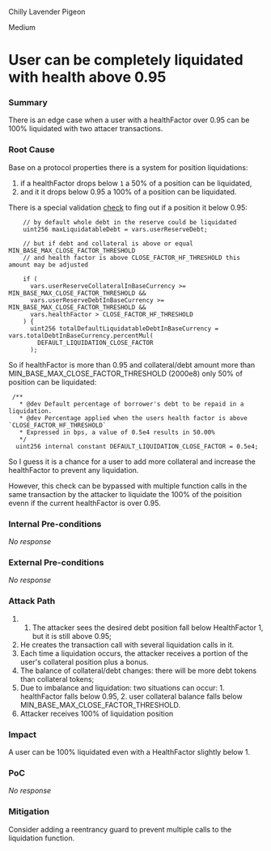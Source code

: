 Chilly Lavender Pigeon

Medium

# User can be completely liquidated with health above 0.95

### Summary

There is an edge case when a user with a healthFactor over 0.95 can be 100% liquidated with two attacer transactions. 

### Root Cause

Base on a protocol properties there is a system for position liquidations: 

1. if a healthFactor drops below `1` a 50% of a position can be liquidated, 
2. and it it drops below 0.95 a 100% of a position can be liquidated.

There is a special validation [check](https://github.com/sherlock-audit/2025-01-aave-v3-3/blob/main/aave-v3-origin/src/contracts/protocol/libraries/logic/LiquidationLogic.sol#L283) to fing out if a position it below 0.95:

```solidity
    // by default whole debt in the reserve could be liquidated
    uint256 maxLiquidatableDebt = vars.userReserveDebt;

    // but if debt and collateral is above or equal MIN_BASE_MAX_CLOSE_FACTOR_THRESHOLD
    // and health factor is above CLOSE_FACTOR_HF_THRESHOLD this amount may be adjusted

    if (
      vars.userReserveCollateralInBaseCurrency >= MIN_BASE_MAX_CLOSE_FACTOR_THRESHOLD &&
      vars.userReserveDebtInBaseCurrency >= MIN_BASE_MAX_CLOSE_FACTOR_THRESHOLD &&
      vars.healthFactor > CLOSE_FACTOR_HF_THRESHOLD
    ) {
      uint256 totalDefaultLiquidatableDebtInBaseCurrency = vars.totalDebtInBaseCurrency.percentMul(
        DEFAULT_LIQUIDATION_CLOSE_FACTOR
      );
```

So if healthFactor is more than 0.95 and collateral/debt amount more than MIN_BASE_MAX_CLOSE_FACTOR_THRESHOLD (2000e8) only 50% of position can be liquidated:

```solidity
 /**
   * @dev Default percentage of borrower's debt to be repaid in a liquidation.
   * @dev Percentage applied when the users health factor is above `CLOSE_FACTOR_HF_THRESHOLD`
   * Expressed in bps, a value of 0.5e4 results in 50.00%
   */
  uint256 internal constant DEFAULT_LIQUIDATION_CLOSE_FACTOR = 0.5e4;
```

So I guess it is a chance for a user to add more collateral and increase the healthFactor to prevent any liquidation. 

However, this check can be bypassed with multiple function calls in the same transaction by the attacker to liquidate the 100% of the poisition evenn if the current healthFactor is over 0.95.

### Internal Pre-conditions

_No response_

### External Pre-conditions

_No response_

### Attack Path

1. 1. The attacker sees the desired debt position fall below HealthFactor 1, but it is still above 0.95;
2.  He creates the transaction call with several liquidation calls in it. 
3. Each time a liquidation occurs, the attacker receives a portion of the user's collateral position plus a bonus. 
4. The balance of collateral/debt changes: there will be more debt tokens than collateral tokens;
5. Due to imbalance and liquidation: two situations can occur: 1. healthFactor falls below 0.95, 2. user collateral balance falls below MIN_BASE_MAX_CLOSE_FACTOR_THRESHOLD.
6. Attacker receives 100% of liquidation position

### Impact

A user can be 100% liquidated even with a HealthFactor slightly below 1.

### PoC

_No response_

### Mitigation

Consider adding a reentrancy guard to prevent multiple calls to the liquidation function.